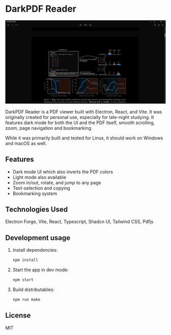 
# DarkPDF Reader

![DarkPDF Reader Screenshot](public/assets/showcase.png)


DarkPDF Reader is a PDF viewer built with Electron, React, and Vite. It was originally created for personal use, especially for late-night studying. It features dark mode for both the UI and the PDF itself, smooth scrolling, zoom, page navigation and bookmarking.

While it was primarily built and tested for Linux, it should work on Windows and macOS as well.

## Features
- Dark mode UI which also inverts the PDF colors
- Light mode also available
- Zoom in/out, rotate, and jump to any page
- Text-selection and copying
- Bookmarking system 

## Technologies Used
Electron Forge, Vite, React, Typescript, Shadcn UI, Tailwind CSS, Pdfjs

## Development usage
1. Install dependencies:
   ```sh
   npm install
   ```
2. Start the app in dev mode:
   ```sh
   npm start
   ```
3. Build distributables:
   ```sh
   npm run make
   ```

## License
MIT
